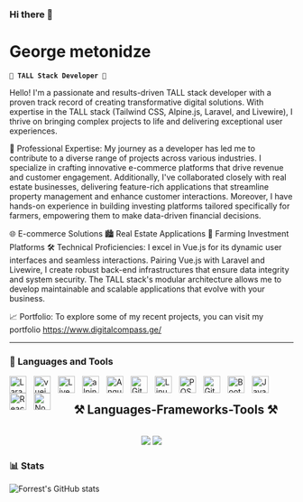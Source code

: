 ### Hi there 👋

<!--
**georgemetonidze/georgemetonidze** is a ✨ _special_ ✨ repository because its `README.md` (this file) appears on your GitHub profile.

Here are some ideas to get you started:

- 🔭 I’m currently working on ...
- 🌱 I’m currently learning ...
- 👯 I’m looking to collaborate on ...
- 🤔 I’m looking for help with ...
- 💬 Ask me about ...
- 📫 How to reach me: ...
- 😄 Pronouns: ...
- ⚡ Fun fact: ...
-->




# George metonidze

**`🚀 TALL Stack Developer 🚀`**

Hello! I'm a passionate and results-driven TALL stack developer with a proven track record of creating transformative digital solutions. With expertise in the TALL stack (Tailwind CSS, Alpine.js, Laravel, and Livewire), I thrive on bringing complex projects to life and delivering exceptional user experiences.

💼 Professional Expertise:
My journey as a developer has led me to contribute to a diverse range of projects across various industries. I specialize in crafting innovative e-commerce platforms that drive revenue and customer engagement. Additionally, I've collaborated closely with real estate businesses, delivering feature-rich applications that streamline property management and enhance customer interactions. Moreover, I have hands-on experience in building investing platforms tailored specifically for farmers, empowering them to make data-driven financial decisions.

🌐 E-commerce Solutions
🏙 Real Estate Applications
🌱 Farming Investment Platforms
🛠 Technical Proficiencies:
I excel in Vue.js for its dynamic user interfaces and seamless interactions. Pairing Vue.js with Laravel and Livewire, I create robust back-end infrastructures that ensure data integrity and system security. The TALL stack's modular architecture allows me to develop maintainable and scalable applications that evolve with your business.

📈 Portfolio:
To explore some of my recent projects, you can visit my portfolio 
https://www.digitalcompass.ge/

---

### 🧰 Languages and Tools

<img align="left" alt="Laravel" width="30px" style="padding-right:10px;" src="https://cdn.jsdelivr.net/gh/devicons/devicon/icons/laravel/laravel-original.svg"/>
<img align="left" alt="vuejs" width="30px" style="padding-right:10px;" src="https://cdn.jsdelivr.net/gh/devicons/devicon/icons/vuejs/vuejs-original-wordmark.svg" />
<img align="left" alt="Livewire" width="30px" style="padding-right:10px;" src="https://cdn.jsdelivr.net/gh/devicons/devicon/icons/livewire/livewire-original-wordmark.svg" />
<img align="left" alt="alpinejs" width="30px" style="padding-right:10px;" src="https://cdn.jsdelivr.net/gh/devicons/devicon/icons/alpinejs/alpinejs-original-wordmark.svg" />
<img align="left" alt="Angular" width="30px" style="padding-right:10px;" src="https://cdn.jsdelivr.net/gh/devicons/devicon/icons/angularjs/angularjs-plain.svg" />
<img align="left" alt="Git" width="30px" style="padding-right:10px;" src="https://cdn.jsdelivr.net/gh/devicons/devicon/icons/git/git-original.svg" />
<img align="left" alt="Linux" width="30px" style="padding-right:10px;" src="https://cdn.jsdelivr.net/gh/devicons/devicon/icons/linux/linux-original.svg" />
<img align="left" alt="POSTMAN" width="30px" style="padding-right:10px;" src="https://cdn.jsdelivr.net/gh/devicons/devicon/icons/postman/postman-original.svg" />
<img align="left" alt="GitHub" width="30px" style="padding-right:10px;" src="https://cdn.jsdelivr.net/gh/devicons/devicon/icons/github/github-original.svg" />

<img align="left" alt="Bootstrap" width="30px" style="padding-right:10px;" src="https://cdn.jsdelivr.net/gh/devicons/devicon/icons/bootstrap/bootstrap-original.svg" />
<img align="left" alt="JavaScript" width="30px" style="padding-right:10px;" src="https://cdn.jsdelivr.net/gh/devicons/devicon/icons/javascript/javascript-plain.svg" />
<img align="left" alt="React" width="30px" style="padding-right:10px;" src="https://cdn.jsdelivr.net/gh/devicons/devicon/icons/react/react-original.svg" />
<img align="left" alt="NodeJS" width="30px" style="padding-right:10px;" src="https://cdn.jsdelivr.net/gh/devicons/devicon/icons/nodejs/nodejs-original.svg" />
<br />

<h2 align="center">⚒️ Languages-Frameworks-Tools ⚒️</h2>
<br/>
<div align="center">
    <img src="https://skillicons.dev/icons?i=javascript,typescript,vue,bootstrap,html,css,jquery,vscode,phpstorm,github,figma,git" />
    <img src="https://skillicons.dev/icons?i=php,laravel,nodejs,express,nestjs,redis,rabbitmq,firebase,mongodb,elasticsearch,postgresql,mysql" />
    <br>
</div>



### 📊 Stats

![Forrest's GitHub stats](https://github-readme-stats.vercel.app/api?username=georgemetonidze&show_icons=true&theme=gruvbox)

<!-- ![GitHub Streak](https://streak-stats.demolab.com?user=ForrestKnight&theme=gruvbox&border_radius=4.5) -->

#



